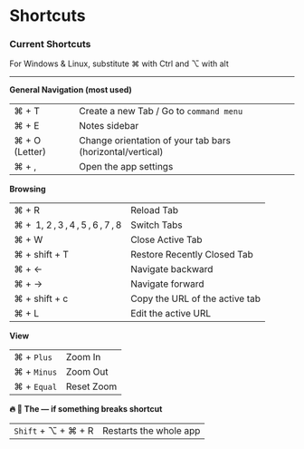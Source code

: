 # Shortcuts

### Current Shortcuts

For Windows & Linux, substitute ⌘ with Ctrl and ⌥ with alt

---

**General Navigation (most used)**

|                |                                                           |
|----------------|-----------------------------------------------------------|
| ⌘ + T          | Create a new Tab / Go to `command menu`                   |
| ⌘ + E          | Notes sidebar                                             |
| ⌘ + O (Letter) | Change orientation of your tab bars (horizontal/vertical) |
| ⌘ + ,          | Open the app settings                                     |

**Browsing**

|                                   |                                |
|-----------------------------------|--------------------------------|
| ⌘ + R                             | Reload Tab                     |
| ⌘ +  1, 2 , 3 , 4 , 5 , 6 , 7 , 8 | Switch Tabs                    |
| ⌘ + W                             | Close Active Tab               |
| ⌘ + shift + T                     | Restore Recently Closed Tab    |
| ⌘ + ←                             | Navigate backward              |
| ⌘ + →                             | Navigate forward               |
| ⌘ + shift + c                     | Copy the URL of the active tab |
| ⌘ + L                             | Edit the active URL            |

**View**

|             |            |
|-------------|------------|
| ⌘ + `Plus`  | Zoom In    |
| ⌘ + `Minus` | Zoom Out   |
| ⌘ + `Equal` | Reset Zoom |

**🔥 🍳 The — if something breaks shortcut**

|                     |                        |
|---------------------|------------------------|
| `Shift` + ⌥ + ⌘ + R | Restarts the whole app |
